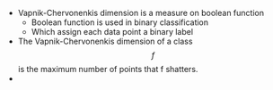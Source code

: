 - Vapnik-Chervonenkis dimension is a measure on boolean function
	- Boolean function is used in binary classification
	- Which assign each data point a binary label
- The Vapnik-Chervonenkis dimension of a class $$f$$ is the maximum
  number of points that f shatters.
-